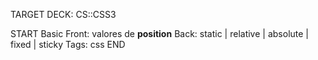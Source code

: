 


TARGET DECK: CS::CSS3

START
Basic
Front: valores de **position**
Back:  static | relative | absolute | fixed | sticky
Tags: css
END
